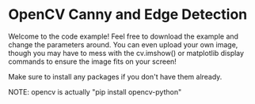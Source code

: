 # OpenCV Canny and Edge Detection
Welcome to the code example! Feel free to download the example and change the parameters around.
You can even upload your own image, though you may have to mess with the cv.imshow() or matplotlib display commands to ensure the image fits on your screen!

Make sure to install any packages if you don't have them already.

NOTE: opencv is actually "pip install opencv-python"
